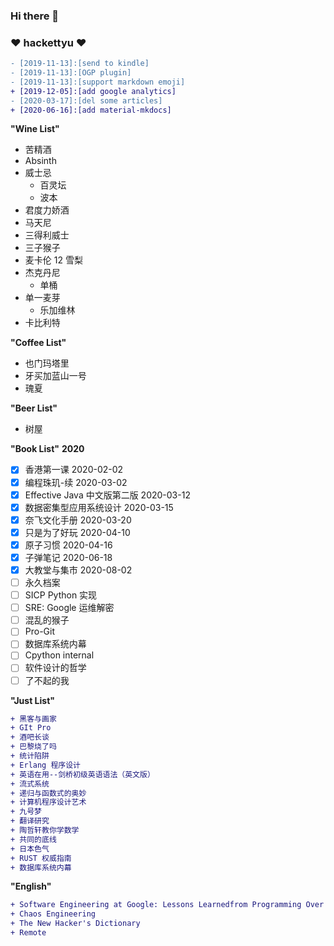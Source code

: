 ### Hi there 👋

### :heart: hackettyu :heart:

``` diff
- [2019-11-13]:[send to kindle]
- [2019-11-13]:[OGP plugin]
- [2019-11-13]:[support markdown emoji]
+ [2019-12-05]:[add google analytics]
- [2020-03-17]:[del some articles]
+ [2020-06-16]:[add material-mkdocs]
```

**"Wine List"**
- 苦精酒
- Absinth
- 威士忌
    - 百灵坛
    - 波本
- 君度力娇酒
- 马天尼
- 三得利威士
- 三子猴子
- 麦卡伦 12 雪梨
- 杰克丹尼
    - 单桶
- 单一麦芽
    - 乐加维林
- 卡比利特

**"Coffee List"**
- 也门玛塔里
- 牙买加蓝山一号
- 瑰夏

**"Beer List"**
- 树屋

**"Book List"**
**2020**
- [x] 香港第一课                   2020-02-02
- [x] 编程珠玑-续                  2020-03-02
- [x] Effective Java 中文版第二版  2020-03-12
- [x] 数据密集型应用系统设计        2020-03-15
- [x] 奈飞文化手册                 2020-03-20
- [x] 只是为了好玩                 2020-04-10
- [x] 原子习惯                     2020-04-16
- [X] 子弹笔记                     2020-06-18
- [X] 大教堂与集市                 2020-08-02
- [ ] 永久档案                     
- [ ] SICP Python 实现
- [ ] SRE: Google 运维解密         
- [ ] 混乱的猴子                 
- [ ] Pro-Git
- [ ] 数据库系统内幕
- [ ] Cpython internal
- [ ] 软件设计的哲学
- [ ] 了不起的我

**"Just List"**
```diff
+ 黑客与画家
+ GIt Pro
+ 酒吧长谈
+ 巴黎烧了吗
+ 统计陷阱
+ Erlang 程序设计
+ 英语在用--剑桥初级英语语法（英文版）
+ 流式系统
+ 递归与函数式的奥妙
+ 计算机程序设计艺术
+ 九号梦
+ 翻译研究
+ 陶哲轩教你学数学
+ 共同的底线
+ 日本色气
+ RUST 权威指南
+ 数据库系统内幕
```

**"English"**
```diff
+ Software Engineering at Google: Lessons Learnedfrom Programming Over Time
+ Chaos Engineering
+ The New Hacker's Dictionary
+ Remote
```
